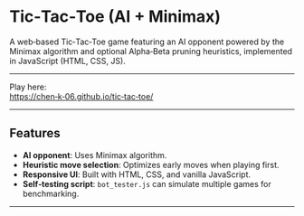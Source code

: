 # Tic‑Tac‑Toe (AI + Minimax)

A web‑based Tic‑Tac‑Toe game featuring an AI opponent powered by the Minimax algorithm and optional Alpha‑Beta pruning heuristics, implemented in JavaScript (HTML, CSS, JS).

---

Play here:  
[https://chen‑k‑06.github.io/tic‑tac‑toe/](https://chen-k-06.github.io/tic-tac-toe/)

---

## Features

- **AI opponent**: Uses Minimax algorithm.
- **Heuristic move selection**: Optimizes early moves when playing first.
- **Responsive UI**: Built with HTML, CSS, and vanilla JavaScript.
- **Self‑testing script**: `bot_tester.js` can simulate multiple games for benchmarking.

---

